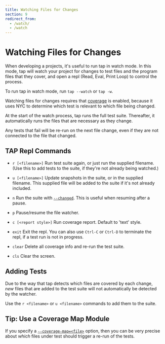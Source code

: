 ```yaml
---
title: Watching Files for Changes
section: 9
redirect_from:
  - /watch/
  - /watch
---
```


# Watching Files for Changes

When developing a projects, it's useful to run tap in watch mode.  In this
mode, tap will watch your project for changes to test files and the program
files that they cover, and open a repl (Read, Eval, Print Loop) to control the
process.

To run tap in watch mode, run `tap --watch` or `tap -w`.

Watching files for changes requires that [coverage](/docs/coverage/) is enabled,
because it uses NYC to determine which test is relevant to which file being
changed.

At the start of the watch process, tap runs the full test suite.  Thereafter,
it automatically runs the files that are necessary as they change.

Any tests that fail will be re-run on the next file change, even if they are
not connected to the file that changed.

## TAP Repl Commands

* `r [<filename>]`
  Run test suite again, or just run the supplied filename.  (Use this to add
  tests to the suite, if they're not already being watched.)

* `u [<filename>]`
  Update snapshots in the suite, or in the supplied filename.  This supplied
  file will be added to the suite if it's not already included.

* `n`
  Run the suite with [`--changed`](/docs/save-failures-run-changed/).  This is
  useful when resuming after a pause.

* `p`
  Pause/resume the file watcher.

* `c [<report style>]`
  Run coverage report. Default to 'text' style.

* `exit`
  Exit the repl.  You can also use `Ctrl-C` or `Ctrl-D` to terminate the repl,
  if a test run is not in progress.

* `clear`
  Delete all coverage info and re-run the test suite.

* `cls`
  Clear the screen.

## Adding Tests

Due to the way that tap detects which files are covered by each change, _new_
files that are added to the test suite will not automatically be detected by
the watcher.

Use the `r <filename>` or `u <filename>` commands to add them to the suite.

## Tip: Use a Coverage Map Module

If you specify a [`--coverage-map=<file>`](/docs/coverage/coverage-map/)
option, then you can be very precise about _which_ files under test should
trigger a re-run of the tests.
